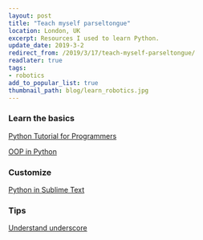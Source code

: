 ```yaml
---
layout: post
title: "Teach myself parseltongue"
location: London, UK
excerpt: Resources I used to learn Python.
update_date: 2019-3-2
redirect_from: /2019/3/17/teach-myself-parseltongue/
readlater: true
tags:
- robotics
add_to_popular_list: true
thumbnail_path: blog/learn_robotics.jpg
---
```

### Learn the basics
[Python Tutorial for Programmers](https://www.youtube.com/watch?v=f79MRyMsjrQ&t=5589s)

[OOP in Python](https://www.youtube.com/watch?v=ZDa-Z5JzLYM&list=PL-osiE80TeTsqhIuOqKhwlXsIBIdSeYtc)

### Customize
[Python in Sublime Text](https://www.youtube.com/watch?v=xFciV6Ew5r4&list=PL-osiE80TeTt66h8cVpmbayBKlMTuS55y)

### Tips
[Understand underscore](https://hackernoon.com/understanding-the-underscore-of-python-309d1a029edc)



